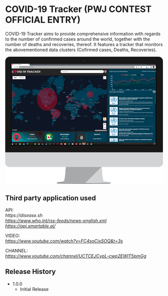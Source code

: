 # COVID-19 Tracker (PWJ CONTEST OFFICIAL ENTRY)

COVID-19 Tracker aims to provide comprehensive information with regards to the number of confirmed cases around the world, together with the number of deaths and recoveries, thereof. It features a tracker that monitors the abovementioned data clusters (Cofirmed cases, Deaths, Recoveries).

![](screenshot.jpg)

## Third party application used

API:  
_https://disease.sh_  
_https://www.who.int/rss-feeds/news-english.xml_  
_https://api.smartable.ai/_

VIDEO:  
_https://www.youtube.com/watch?v=FC4soCjxSOQ&t=3s_

CHANNEL:  
_https://www.youtube.com/channel/UCTCEJCypL-cwp2EWlT5pmGg_

## Release History

- 1.0.0
  - Initial Release
